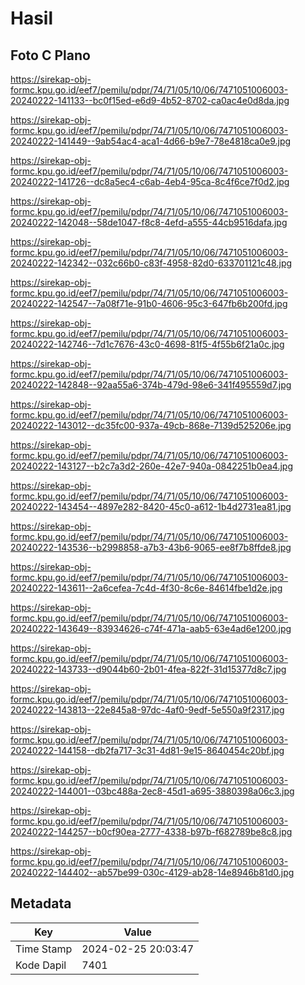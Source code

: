 # Hasil

## Foto C Plano

https://sirekap-obj-formc.kpu.go.id/eef7/pemilu/pdpr/74/71/05/10/06/7471051006003-20240222-141133--bc0f15ed-e6d9-4b52-8702-ca0ac4e0d8da.jpg

https://sirekap-obj-formc.kpu.go.id/eef7/pemilu/pdpr/74/71/05/10/06/7471051006003-20240222-141449--9ab54ac4-aca1-4d66-b9e7-78e4818ca0e9.jpg

https://sirekap-obj-formc.kpu.go.id/eef7/pemilu/pdpr/74/71/05/10/06/7471051006003-20240222-141726--dc8a5ec4-c6ab-4eb4-95ca-8c4f6ce7f0d2.jpg

https://sirekap-obj-formc.kpu.go.id/eef7/pemilu/pdpr/74/71/05/10/06/7471051006003-20240222-142048--58de1047-f8c8-4efd-a555-44cb9516dafa.jpg

https://sirekap-obj-formc.kpu.go.id/eef7/pemilu/pdpr/74/71/05/10/06/7471051006003-20240222-142342--032c66b0-c83f-4958-82d0-633701121c48.jpg

https://sirekap-obj-formc.kpu.go.id/eef7/pemilu/pdpr/74/71/05/10/06/7471051006003-20240222-142547--7a08f71e-91b0-4606-95c3-647fb6b200fd.jpg

https://sirekap-obj-formc.kpu.go.id/eef7/pemilu/pdpr/74/71/05/10/06/7471051006003-20240222-142746--7d1c7676-43c0-4698-81f5-4f55b6f21a0c.jpg

https://sirekap-obj-formc.kpu.go.id/eef7/pemilu/pdpr/74/71/05/10/06/7471051006003-20240222-142848--92aa55a6-374b-479d-98e6-341f495559d7.jpg

https://sirekap-obj-formc.kpu.go.id/eef7/pemilu/pdpr/74/71/05/10/06/7471051006003-20240222-143012--dc35fc00-937a-49cb-868e-7139d525206e.jpg

https://sirekap-obj-formc.kpu.go.id/eef7/pemilu/pdpr/74/71/05/10/06/7471051006003-20240222-143127--b2c7a3d2-260e-42e7-940a-0842251b0ea4.jpg

https://sirekap-obj-formc.kpu.go.id/eef7/pemilu/pdpr/74/71/05/10/06/7471051006003-20240222-143454--4897e282-8420-45c0-a612-1b4d2731ea81.jpg

https://sirekap-obj-formc.kpu.go.id/eef7/pemilu/pdpr/74/71/05/10/06/7471051006003-20240222-143536--b2998858-a7b3-43b6-9065-ee8f7b8ffde8.jpg

https://sirekap-obj-formc.kpu.go.id/eef7/pemilu/pdpr/74/71/05/10/06/7471051006003-20240222-143611--2a6cefea-7c4d-4f30-8c6e-84614fbe1d2e.jpg

https://sirekap-obj-formc.kpu.go.id/eef7/pemilu/pdpr/74/71/05/10/06/7471051006003-20240222-143649--83934626-c74f-471a-aab5-63e4ad6e1200.jpg

https://sirekap-obj-formc.kpu.go.id/eef7/pemilu/pdpr/74/71/05/10/06/7471051006003-20240222-143733--d9044b60-2b01-4fea-822f-31d15377d8c7.jpg

https://sirekap-obj-formc.kpu.go.id/eef7/pemilu/pdpr/74/71/05/10/06/7471051006003-20240222-143813--22e845a8-97dc-4af0-9edf-5e550a9f2317.jpg

https://sirekap-obj-formc.kpu.go.id/eef7/pemilu/pdpr/74/71/05/10/06/7471051006003-20240222-144158--db2fa717-3c31-4d81-9e15-8640454c20bf.jpg

https://sirekap-obj-formc.kpu.go.id/eef7/pemilu/pdpr/74/71/05/10/06/7471051006003-20240222-144001--03bc488a-2ec8-45d1-a695-3880398a06c3.jpg

https://sirekap-obj-formc.kpu.go.id/eef7/pemilu/pdpr/74/71/05/10/06/7471051006003-20240222-144257--b0cf90ea-2777-4338-b97b-f682789be8c8.jpg

https://sirekap-obj-formc.kpu.go.id/eef7/pemilu/pdpr/74/71/05/10/06/7471051006003-20240222-144402--ab57be99-030c-4129-ab28-14e8946b81d0.jpg


## Metadata

| Key        | Value               |
| ---------- | ------------------- |
| Time Stamp | 2024-02-25 20:03:47 |
| Kode Dapil | 7401                |



